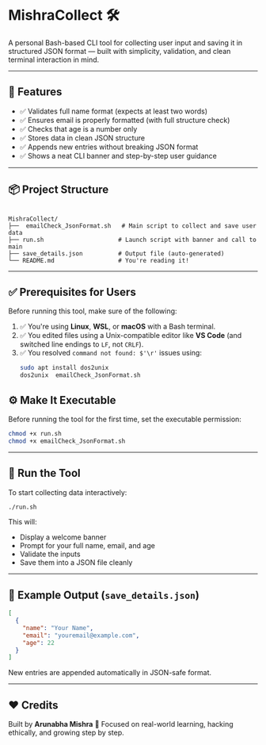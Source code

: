 



# MishraCollect 🛠️

A personal Bash-based CLI tool for collecting user input and saving it in structured JSON format — built with simplicity, validation, and clean terminal interaction in mind.

---

## 🔧 Features

- ✅ Validates full name format (expects at least two words)
- ✅ Ensures email is properly formatted (with full structure check)
- ✅ Checks that age is a number only
- ✅ Stores data in clean JSON structure
- ✅ Appends new entries without breaking JSON format
- ✅ Shows a neat CLI banner and step-by-step user guidance

---

## 📦 Project Structure

```

MishraCollect/
├──  emailCheck_JsonFormat.sh   # Main script to collect and save user data
├── run.sh                     # Launch script with banner and call to main
├── save_details.json          # Output file (auto-generated)
└── README.md                  # You're reading it!

````

---

## ✅ Prerequisites for Users

Before running this tool, make sure of the following:

1. ✅ You're using **Linux**, **WSL**, or **macOS** with a Bash terminal.
2. ✅ You edited files using a Unix-compatible editor like **VS Code** (and switched line endings to `LF`, not `CRLF`).
3. ✅ You resolved `command not found: $'\r'` issues using:
   ```bash
   sudo apt install dos2unix
   dos2unix  emailCheck_JsonFormat.sh


## ⚙️ Make It Executable

Before running the tool for the first time, set the executable permission:

```bash
chmod +x run.sh
chmod +x emailCheck_JsonFormat.sh
```

---

## 🚀 Run the Tool

To start collecting data interactively:

```bash
./run.sh
```

This will:

* Display a welcome banner
* Prompt for your full name, email, and age
* Validate the inputs
* Save them into a JSON file cleanly

---

## 📂 Example Output (`save_details.json`)

```json
[
  {
    "name": "Your Name",
    "email": "youremail@example.com",
    "age": 22
  }
]
```

New entries are appended automatically in JSON-safe format.

---

## ❤️ Credits

Built by **Arunabha Mishra**
🎯 Focused on real-world learning, hacking ethically, and growing step by step.

